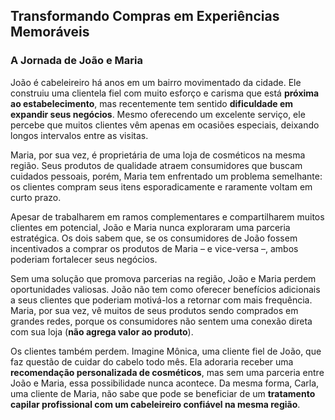 
## Transformando Compras em Experiências Memoráveis

### A Jornada de João e Maria

João é cabeleireiro há anos em um bairro movimentado da cidade. Ele construiu uma clientela fiel com muito esforço 
e carisma que está **próxima ao estabelecimento**, mas recentemente tem sentido **dificuldade em expandir seus negócios**. 
Mesmo oferecendo um excelente serviço, ele percebe que muitos clientes vêm apenas em ocasiões especiais, deixando 
longos intervalos entre as visitas.  
  
Maria, por sua vez, é proprietária de uma loja de cosméticos na mesma região. Seus produtos de qualidade atraem 
consumidores que buscam cuidados pessoais, porém, Maria tem enfrentado um problema semelhante: 
os clientes compram seus itens esporadicamente e raramente voltam em curto prazo.  
  
Apesar de trabalharem em ramos complementares e compartilharem muitos clientes em potencial, João e Maria nunca 
exploraram uma parceria estratégica. Os dois sabem que, se os consumidores de João fossem incentivados a comprar 
os produtos de Maria – e vice-versa –, ambos poderiam fortalecer seus negócios.   
  
Sem uma solução que promova parcerias na região, João e Maria perdem oportunidades valiosas. João não tem como 
oferecer benefícios adicionais a seus clientes que poderiam motivá-los a retornar com mais frequência. Maria, 
por sua vez, vê muitos de seus produtos sendo comprados em grandes redes, porque os consumidores não sentem uma 
conexão direta com sua loja (**não agrega valor ao produto**).  
  
Os clientes também perdem. Imagine Mônica, uma cliente fiel de João, que faz questão de cuidar do cabelo todo mês. 
Ela adoraria receber uma **recomendação personalizada de cosméticos**, mas sem uma parceria entre João e Maria, essa 
possibilidade nunca acontece. Da mesma forma, Carla, uma cliente de Maria, não sabe que pode se beneficiar de um 
**tratamento capilar profissional com um cabeleireiro confiável na mesma região**.  
  
